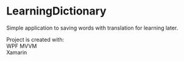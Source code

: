 # LearningDictionary
Simple application to saving words with translation for learning later.


Project is created with:<br>
WPF MVVM<br>
Xamarin
